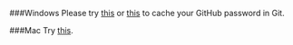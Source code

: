 ###Windows
Please try [this][GitHubHelpWin] or [this][SO] to cache your GitHub password in Git.

###Mac
Try [this][GitHubHelpMac].

<!-- Links -->

[GitHubHelpMac]: https://help.github.com/articles/caching-your-github-password-in-git/#platform-mac
[GitHubHelpWin]: https://help.github.com/articles/caching-your-github-password-in-git/#platform-windows
[SO]: http://stackoverflow.com/questions/18683935/store-https-passwords-with-cygwins-git